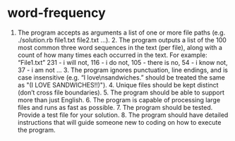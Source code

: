 # word-frequency
1.  The program accepts as arguments a list of one or more file paths (e.g. ./solution.rb file1.txt file2.txt ...). 2.  The program outputs a list of the 100 most common three word sequences in the text (per file), along with a count of how many times each occurred in the text. For example: “File1.txt” 231 - i will not, 116 - i do not, 105 - there is no, 54 - i know not, 37 - i am not … 3.  The program ignores punctuation, line endings, and is case insensitive (e.g. “I love\nsandwiches.” should be treated the same as "(I LOVE SANDWICHES!!)"). 4.  Unique files should be kept distinct (don’t cross file boundaries). 5.  The program should be able to support more than just English. 6.  The program is capable of processing large files and runs as fast as possible. 7.  The program should be tested. Provide a test file for your solution. 8.  The program should have detailed instructions that will guide someone new to coding on how to execute the program.

